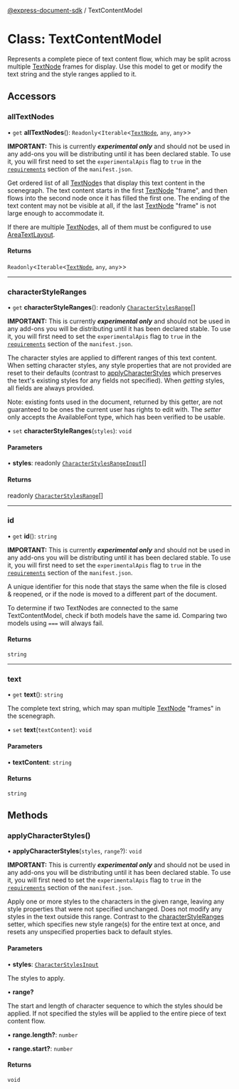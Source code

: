 [@express-document-sdk](../overview.md) / TextContentModel

# Class: TextContentModel

Represents a complete piece of text content flow, which may be split across multiple [TextNode](TextNode.md) frames for display.
Use this model to get or modify the text string and the style ranges applied to it.

## Accessors

### allTextNodes

• `get` **allTextNodes**(): `Readonly`<`Iterable`<[`TextNode`](TextNode.md), `any`, `any`\>\>

<InlineAlert slots="text" variant="warning"/>

**IMPORTANT:** This is currently ***experimental only*** and should not be used in any add-ons you will be distributing until it has been declared stable. To use it, you will first need to set the `experimentalApis` flag to `true` in the [`requirements`](../../../manifest/index.md#requirements) section of the `manifest.json`.

Get ordered list of all [TextNode](TextNode.md)s that display this text content in the scenegraph. The text content
starts in the first  [TextNode](TextNode.md) "frame", and then flows into the second node once it has filled the first one. The ending of the
text content may not be visible at all, if the last [TextNode](TextNode.md) "frame" is not large enough to accommodate it.

If there are multiple [TextNode](TextNode.md)s, all of them must be configured to use [AreaTextLayout](../interfaces/AreaTextLayout.md).

#### Returns

`Readonly`<`Iterable`<[`TextNode`](TextNode.md), `any`, `any`\>\>

---

### characterStyleRanges

• `get` **characterStyleRanges**(): readonly [`CharacterStylesRange`](../interfaces/CharacterStylesRange.md)[]

<InlineAlert slots="text" variant="warning"/>

**IMPORTANT:** This is currently ***experimental only*** and should not be used in any add-ons you will be distributing until it has been declared stable. To use it, you will first need to set the `experimentalApis` flag to `true` in the [`requirements`](../../../manifest/index.md#requirements) section of the `manifest.json`.

The character styles are applied to different ranges of this text content. When setting character styles, any style
properties that are not provided are reset to their defaults (contrast to [applyCharacterStyles](TextContentModel.md#applycharacterstyles) which
preserves the text's existing styles for any fields not specified). When *getting* styles, all fields are always
provided.

Note: existing fonts used in the document, returned by this getter, are not guaranteed to be ones the current user
has rights to edit with. The *setter* only accepts the AvailableFont type, which has been verified to be usable.

• `set` **characterStyleRanges**(`styles`): `void`

#### Parameters

• **styles**: readonly [`CharacterStylesRangeInput`](../interfaces/CharacterStylesRangeInput.md)[]

#### Returns

readonly [`CharacterStylesRange`](../interfaces/CharacterStylesRange.md)[]

---

### id

• `get` **id**(): `string`

<InlineAlert slots="text" variant="warning"/>

**IMPORTANT:** This is currently ***experimental only*** and should not be used in any add-ons you will be distributing until it has been declared stable. To use it, you will first need to set the `experimentalApis` flag to `true` in the [`requirements`](../../../manifest/index.md#requirements) section of the `manifest.json`.

A unique identifier for this node that stays the same when the file is closed & reopened, or if the node is
moved to a different part of the document.

To determine if two TextNodes are connected to the same TextContentModel,
check if both models have the same id.
Comparing two models using `===` will always fail.

#### Returns

`string`

---

### text

• `get` **text**(): `string`

The complete text string, which may span multiple [TextNode](TextNode.md) "frames" in the scenegraph.

• `set` **text**(`textContent`): `void`

#### Parameters

• **textContent**: `string`

#### Returns

`string`

## Methods

### applyCharacterStyles()

• **applyCharacterStyles**(`styles`, `range`?): `void`

<InlineAlert slots="text" variant="warning"/>

**IMPORTANT:** This is currently ***experimental only*** and should not be used in any add-ons you will be distributing until it has been declared stable. To use it, you will first need to set the `experimentalApis` flag to `true` in the [`requirements`](../../../manifest/index.md#requirements) section of the `manifest.json`.

Apply one or more styles to the characters in the given range, leaving any style properties that were not specified
unchanged. Does not modify any styles in the text outside this range. Contrast to the [characterStyleRanges](TextContentModel.md#characterstyleranges)
setter, which specifies new style range(s) for the entire text at once, and resets any unspecified properties back to
default styles.

#### Parameters

• **styles**: [`CharacterStylesInput`](../interfaces/CharacterStylesInput.md)

The styles to apply.

• **range?**

The start and length of character sequence to which the styles should be applied.
If not specified the styles will be applied to the entire piece of text content flow.

• **range.length?**: `number`

• **range.start?**: `number`

#### Returns

`void`
